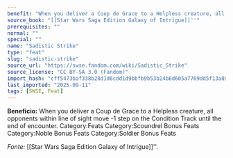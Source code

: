 ```yaml
---
benefit: "When you deliver a Coup de Grace to a Helpless creature, all opponents within line of sight move -1 step on the Condition Track until the end of encounter. Category:Feats Category:Scoundrel Bonus Feats Category:Noble Bonus Feats Category:Soldier Bonus Feats"
source_book: "[[Star Wars Saga Edition Galaxy of Intrigue]]''"
prerequisites: ""
normal: ""
special: ""
name: "Sadistic Strike"
type: "feat"
slug: "sadistic-strike"
source_url: "https://swse.fandom.com/wiki/Sadistic_Strike"
source_license: "CC BY-SA 3.0 (Fandom)"
import_hash: "cff5473baf338b28d1d6cdd1d9bbfb9b53b24b6d605a7709dd5f13a89ea19659"
last_imported: "2025-09-11"
tags: [SWSE, Feat]
---
```

**Beneficio:** When you deliver a Coup de Grace to a Helpless creature, all opponents within line of sight move -1 step on the Condition Track until the end of encounter. Category:Feats Category:Scoundrel Bonus Feats Category:Noble Bonus Feats Category:Soldier Bonus Feats

*Fonte:* [[Star Wars Saga Edition Galaxy of Intrigue]]''.